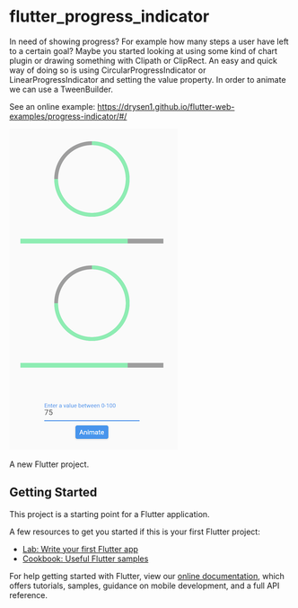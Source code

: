 # flutter_progress_indicator

In need of showing progress? For example how many steps a user have left to a certain goal? Maybe you started looking at using some kind of chart plugin or drawing something with Clipath or ClipRect. An easy and quick way of doing so is using CircularProgressIndicator or LinearProgressIndicator and setting the value property. In order to animate we can use a TweenBuilder. 

See an online example: <https://drysen1.github.io/flutter-web-examples/progress-indicator/#/>

![alt text](https://github.com/Drysen1/Flutter_Progress_Indicator/blob/main/screenshots/animate_screenshot.png)


A new Flutter project.

## Getting Started

This project is a starting point for a Flutter application.

A few resources to get you started if this is your first Flutter project:

- [Lab: Write your first Flutter app](https://flutter.dev/docs/get-started/codelab)
- [Cookbook: Useful Flutter samples](https://flutter.dev/docs/cookbook)

For help getting started with Flutter, view our
[online documentation](https://flutter.dev/docs), which offers tutorials,
samples, guidance on mobile development, and a full API reference.
